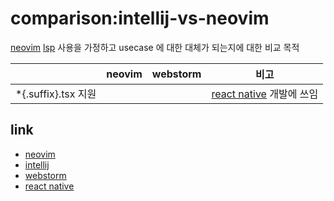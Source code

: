 # comparison:intellij-vs-neovim

[neovim](neovim) [lsp](lsp) 사용을 가정하고 usecase 에 대한 대체가 되는지에 대한  비교 목적

|                      | neovim | webstorm | 비고                     |
|----------------------|--------|----------|--------------------------|
| *{.suffix}.tsx  지원 |        |          | [react native](react-native) 개발에 쓰임 |

## link
- [neovim](neovim)
- [intellij](intellij)
- [webstorm](webstorm)
- [react native](react-native)
